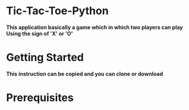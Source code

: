 # Tic-Tac-Toe-Python
**This application basically a game which in which two players can play**
**Using the sign of 'X' or 'O'**
# Getting Started
**This instruction can be copied and you can clone or download** 
# Prerequisites


